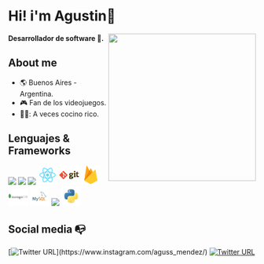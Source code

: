# Hi! i'm Agustin🤙 
<img align="right" src="https://github.com/mendezag/mendezag/blob/main/developer.gif" width="300" height = "300">

####  Desarrollador de software :robot:.

## About me 

- :earth_americas: Buenos Aires - Argentina.
- :video_game: Fan de los videojuegos.
- 👨‍🍳: A veces cocino rico.

## Lenguajes & Frameworks

<code><img height="40" src="https://github.com/mendezag/mendezag/blob/main/img/java.png"></code>
<code><img height="40" src="https://github.com/mendezag/mendezag/blob/main/img/javascrip.png"></code>
<code><img height="40" src="https://github.com/mendezag/mendezag/blob/main/img/node.png"></code>
<code><img height="40" src="https://raw.githubusercontent.com/github/explore/80688e429a7d4ef2fca1e82350fe8e3517d3494d/topics/react/react.png"></code>
<code><img height="40" src="https://raw.githubusercontent.com/github/explore/80688e429a7d4ef2fca1e82350fe8e3517d3494d/topics/git/git.png"></code>
<code><img height="40" src="https://raw.githubusercontent.com/github/explore/80688e429a7d4ef2fca1e82350fe8e3517d3494d/topics/firebase/firebase.png"></code>
<code><img height="40" src="https://raw.githubusercontent.com/github/explore/80688e429a7d4ef2fca1e82350fe8e3517d3494d/topics/mongodb/mongodb.png"></code>
<code><img height="40" src="https://raw.githubusercontent.com/github/explore/80688e429a7d4ef2fca1e82350fe8e3517d3494d/topics/mysql/mysql.png"></code>
<code><img height="40" src="https://dev.socialidnow.com/images/1/16/Postman.png"></code>
<code><img height="40" src="https://raw.githubusercontent.com/github/explore/80688e429a7d4ef2fca1e82350fe8e3517d3494d/topics/python/python.png"></code>




## Social media :mailbox_with_no_mail:


[![Twitter URL](https://img.shields.io/twitter/url?color=%23fb3958&label=follow&logo=instagram&logoColor=%23fb3958&style=flat-square&url=https%3A%2Fhttps:)](https://www.instagram.com/aguss_mendez/)
[![Twitter URL](https://img.shields.io/twitter/url?color=%230072b1&label=connect&logo=linkedin&logoColor=%230072b1&style=flat-square&url=https%3A%2F%2Fwww.linkedin.com%2Fin%2Falejandro-ramirez-ciceros%2F)](https://www.linkedin.com/in/agust%C3%ADn-m%C3%A9ndez1/)
